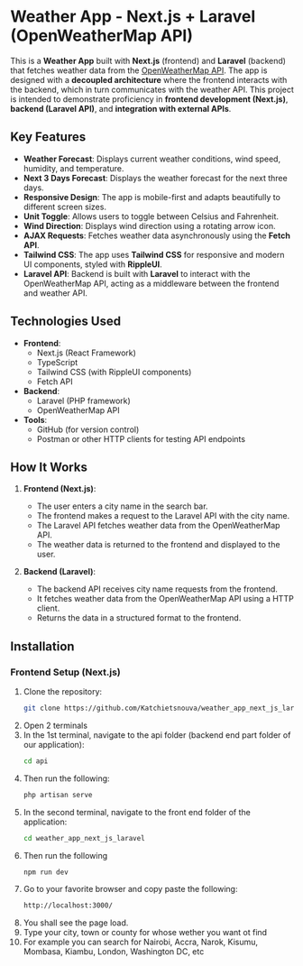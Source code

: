 # Weather App - Next.js + Laravel (OpenWeatherMap API)

This is a **Weather App** built with **Next.js** (frontend) and **Laravel** (backend) that fetches weather data from the [OpenWeatherMap API](https://openweathermap.org/api). The app is designed with a **decoupled architecture** where the frontend interacts with the backend, which in turn communicates with the weather API. This project is intended to demonstrate proficiency in **frontend development (Next.js)**, **backend (Laravel API)**, and **integration with external APIs**.

## Key Features

- **Weather Forecast**: Displays current weather conditions, wind speed, humidity, and temperature.
- **Next 3 Days Forecast**: Displays the weather forecast for the next three days.
- **Responsive Design**: The app is mobile-first and adapts beautifully to different screen sizes.
- **Unit Toggle**: Allows users to toggle between Celsius and Fahrenheit.
- **Wind Direction**: Displays wind direction using a rotating arrow icon.
- **AJAX Requests**: Fetches weather data asynchronously using the **Fetch API**.
- **Tailwind CSS**: The app uses **Tailwind CSS** for responsive and modern UI components, styled with **RippleUI**.
- **Laravel API**: Backend is built with **Laravel** to interact with the OpenWeatherMap API, acting as a middleware between the frontend and weather API.

## Technologies Used

- **Frontend**: 
  - Next.js (React Framework)
  - TypeScript
  - Tailwind CSS (with RippleUI components)
  - Fetch API
- **Backend**:
  - Laravel (PHP framework)
  - OpenWeatherMap API
- **Tools**:
  - GitHub (for version control)
  - Postman or other HTTP clients for testing API endpoints

## How It Works

1. **Frontend (Next.js)**:
   - The user enters a city name in the search bar.
   - The frontend makes a request to the Laravel API with the city name.
   - The Laravel API fetches weather data from the OpenWeatherMap API.
   - The weather data is returned to the frontend and displayed to the user.

2. **Backend (Laravel)**:
   - The backend API receives city name requests from the frontend.
   - It fetches weather data from the OpenWeatherMap API using a HTTP client.
   - Returns the data in a structured format to the frontend.

## Installation

### Frontend Setup (Next.js)

1. Clone the repository:
   ```bash
   git clone https://github.com/Katchietsnouva/weather_app_next_js_laravel/

2. Open 2 terminals
3. In the 1st terminal, navigate to the api  folder (backend end part folder of our application):
    ```bash
   cd api

4. Then run the following:
    ```bash
    php artisan serve

5. In the second terminal, navigate to the front end folder of the application:
    ```bash
    cd weather_app_next_js_laravel

6. Then run the following
    ```bash
    npm run dev

7. Go to your favorite browser and copy paste the following:
    ```bash
    http://localhost:3000/

8. You shall see the page load.
9. Type your city, town or county for whose wether you want ot find 
10. For example you can search for Nairobi, Accra, Narok, Kisumu, Mombasa, Kiambu, London, Washington DC, etc